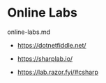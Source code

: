 # Online Labs

online-labs.md

*   https://dotnetfiddle.net/

*   https://sharplab.io/

*   https://lab.razor.fyi/#csharp
